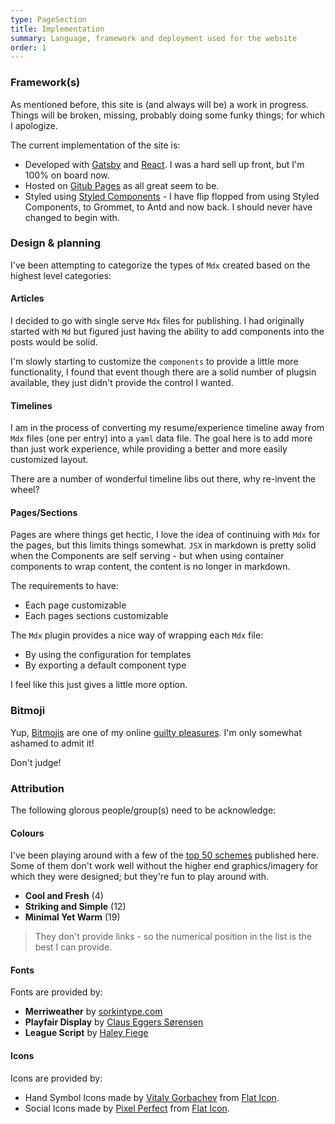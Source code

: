 ```yaml
---
type: PageSection
title: Implementation
summary: Language, framework and deployment used for the website
order: 1
---
```


### Framework(s)

As mentioned before, this site is (and always will be) a work in progress. Things will be broken, missing, probably doing some funky things; for which I apologize.

The current implementation of the site is:

- Developed with [Gatsby](https://www.gatsbyjs.com/) and [React](https://reactjs.org/). I was a hard sell up front, but I'm 100% on board now.
- Hosted on [Gitub Pages](https://pages.github.com/) as all great seem to be.
- Styled using [Styled Components](https://styled-components.com/) - I have flip flopped from using Styled Components, to Grommet, to Antd and now back. I should never have changed to begin with.

### Design & planning

I've been attempting to categorize the types of `Mdx` created based on the highest level categories:

#### Articles

I decided to go with single serve `Mdx` files for publishing. I had originally started with `Md` but figured just having the ability to add components into the posts would be solid.

I'm slowly starting to customize the `components` to provide a little more functionality, I found that event though there are a solid number of plugsin available, they just didn't provide the control I wanted.

#### Timelines

I am in the process of converting my resume/experience timeline away from `Mdx` files (one per entry) into a `yaml` data file. The goal here is to add more than just work experience, while providing a better and more easily customized layout.

There are a number of wonderful timeline libs out there, why re-invent the wheel?

#### Pages/Sections

Pages are where things get hectic, I love the idea of continuing with `Mdx` for the pages, but this limits things somewhat. `JSX` in markdown is pretty solid when the Components are self serving - but when using container components to wrap content, the content is no longer in markdown.

The requirements to have:

- Each page customizable
- Each pages sections customizable

The `Mdx` plugin provides a nice way of wrapping each `Mdx` file:

- By using the configuration for templates
- By exporting a default component type

I feel like this just gives a little more option.

### Bitmoji

Yup, [Bitmojis](https://www.bitmoji.com/) are one of my online [guilty pleasures](https://en.wikipedia.org/wiki/Guilty_pleasure). I'm only somewhat ashamed to admit it!

Don't judge!

### Attribution

The following glorous people/group(s) need to be acknowledge:

#### Colours

I've been playing around with a few of the [top 50 schemes](https://visme.co/blog/website-color-schemes/) published here. Some of them don't work well without the higher end graphics/imagery for which they were designed; but they're fun to play around with.

- **Cool and Fresh** (4)
- **Striking and Simple** (12)
- **Minimal Yet Warm** (19)

> They don't provide links - so the numerical position in the list is the best I can provide.

#### Fonts

Fonts are provided by:

- **Merriweather** by [sorkintype.com](https://sorkintype.com)
- **Playfair Display** by [Claus Eggers Sørensen](github.com/clauseggers/Playfair-Display)
- **League Script** by [Haley Fiege](https://www.theleagueofmoveabletype.com/)

#### Icons

Icons are provided by:

- Hand Symbol Icons made by [Vitaly Gorbachev](https://www.flaticon.com/authors/vitaly-gorbachev) from [Flat Icon](https://www.flaticon.com/).
- Social Icons made by [Pixel Perfect](https://www.flaticon.com/authors/pixel-perfect) from [Flat Icon](https://www.flaticon.com/).
